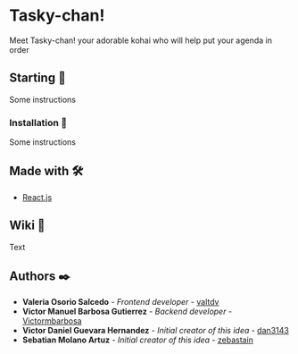 # Tasky-chan!
Meet Tasky-chan! your adorable kohai who will help put your agenda in order
## Starting 🚀
Some instructions

### Installation 🔧
Some instructions

## Made with 🛠️
* [React.js](https://reactjs.org/) 

## Wiki 📖
Text

## Authors ✒️
* **Valeria Osorio Salcedo** - *Frontend developer* - [valtdv](https://github.com/valtdv)
* **Victor Manuel Barbosa Gutierrez** - *Backend developer* - [Victormbarbosa](https://github.com/Victormbarbosa)
* **Victor Daniel Guevara Hernandez** - *Initial creator of this idea* - [dan3143](https://github.com/dan3143)
* **Sebatian Molano Artuz** - *Initial creator of this idea* - [zebastain](https://github.com/zebastain)